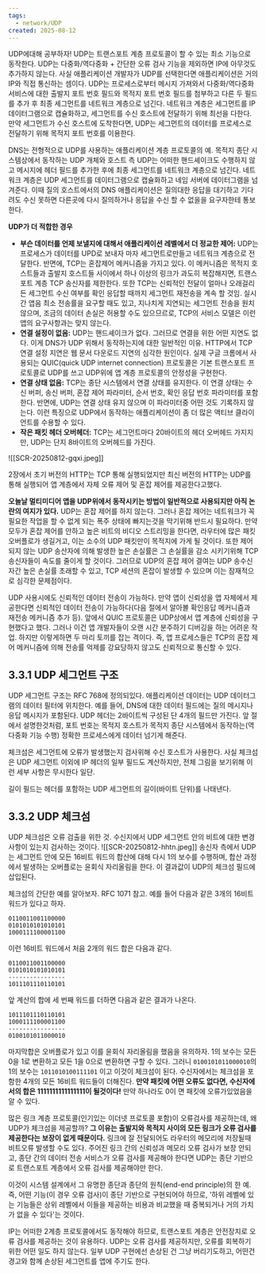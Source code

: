 ```yaml
---
tags:
  - network/UDP
created: 2025-08-12
---
```

UDP에대해 공부하자! UDP는 트랜스포트 계층 프로토콜이 할 수 있는 최소 기능으로 동작한다. UDP는 다중화/역다중화 + 간단한 오류 검사 기능을 제외하면 IP에 아무것도 추가하지 않는다. 사실 애플리케이션 개발자가 UDP를 선택한다면 애플리케이션은 거의 IP와 직접 통신하는 셈이다. UDP는 프로세스로부터 메시지 가져와서 다중화/역다중화 서비스에 대한 출발지 포트 번호 필드와 목적지 포트 번호 필드를 첨부하고 다른 두 필드를 추가 후 최종 세그먼트를 네트워크 계층으로 넘긴다. 네트워크 계층은 세그먼트를 IP 데이터그램으로 캡슐화하고, 세그먼트를 수신 호스트에 전달하기 위해 최선을 다한다. 만약 세그먼트가 수신 호스트에 도착한다면, UDP는 세그먼트의 데이터를 프로세스로 전달하기 위해 목적지 포트 번호를 이용한다.

DNS는 전형적으로 UDP를 사용하는 애플리케이션 계층 프로토콜의 예. 목적지 종단 시스템상에서 동작하는 UDP 개체와 호스트 측 UDP는 어떠한 핸드셰이크도 수행하지 않고 메시지에 헤더 필드를 추가한 후에 최종 세그먼트를 네트워크 계층으로 넘긴다. 네트워크 계층은 UDP 세그먼트를 데이터그램으로 캡슐화하고 네임 서버에 데이터그램을 넘겨준다. 이때 질의 호스트에서의 DNS 애플리케이션은 질의대한 응답을 대기하고 기다려도 수신 못하면 다른곳에 다시 질의하거나 응답을 수신 할 수 없을을 요구자한테 통보한다.

**UDP가 더 적합한 경우**
- **부슨 데이터를 언제 보낼지에 대해서 애플리케이션 레벨에서 더 정교한 제어:** UDP는 프로세스가 데이터를 UPD로 보내자 마자 세그먼트로만들고 네트워크 계층으로 전달한다. 반면에, TCP는 혼잡제어 메커니즘을 가지고 있다. 이 메커니즘은 목적지 호스트들과 출발지 호스트들 사이에서 하나 이상의 링크가 과도히 복잡해지면, 트랜스포트 계층 TCP 송신자를 제한한다. 또한 TCP는 신뢰적인 전달이 얼마나 오래걸리든 세그먼트 수신 여부를 확인 응답할 때까지 세그먼트 재전송을 계속 할 것임. 실시간 앱음 최소 전송률을 요구할 때도 있고, 지나치게 지연되는 세그먼트 전송을 원치 않으며, 조금의 데이터 손실은 허용할 수도 있으므르로, TCP의 서비스 모델은 이런 앱의 요구사항과는 맞지 않는다.
- **연결 설정이 없음:** UDP는 핸드셰이크가 없다. 그러므로 연결을 위한 어떤 지연도 없다. 이게 DNS가 UDP 위해서 동작하는지에 대한 일반적인 이유. HTTP에서 TCP 연결 설정 지연은 웹 문서 다운로드 지연의 심각한 원인이다. 실제 구글 크롬에서 사용되는 QUIC(quick UDP internet connection) 프로토콜은 기본 트랜스포트 프로토콜로 UDP를 쓰고 UDP위에 앱 계층 프로토콜의 안정성을 구현한다.
- **연결 상태 없음:** TCP는 종단 시스템에서 연결 상태를 유지한다. 이 연결 상태는 수신 버퍼, 송신 버퍼, 혼잡 제어 파라미터, 순서 번호, 확인 응답 번호 파라미터를 포함한다. 반면에, UDP는 연결 상태 유지 않으며 이 파라미터중 어떤 것도 기록하지 않는다. 이런 특징으로 UDP에서 동작하는 애플리케이션이 좀 더 많은 액티브 클라이언트를 수용할 수 있다.
- **작은 패킷 헤더 오버헤더:** TCP는 세그먼트마다 20바이트의 헤더 오버헤드 가지지만, UDP는 단지 8바이트의 오버헤드를 가진다.


![[SCR-20250812-gqxi.jpeg]]

2장에서 초기 버전의 HTTP는 TCP 통해 실행되었지만 최신 버전의 HTTP는 UDP를 통해 실행되어 앱 계층에서 자체 오류 제어 및 혼잡 제어를 제공한다고했다.

**오늘날 멀티미디어 앱을 UDP위에서 동작시키는 방법이 일반적으로 사용되지만 아직 논란의 여지가 있다.** UDP는 혼잡 제어를 하지 않는다. 그러나 혼잡 제어는 네트워크가 꼭 필요한 작업을 할 수 없게 되는 폭주 상태에 빠지는것을 막기위해 반드시 필요하다. 만약 모두가 혼잡 제어를 안하고 높은 비트의 비디오 스트리밍을 한다면, 라우터에 많은 패킷 오버플로가 생길거고, 이는 소수의 UDP 패킷만이 목적지에 가게 될 것이다. 또한 제어되지 않는 UDP 송산자에 의해 발생한 높은 손실률은 그 손실률을 감소 시키기위해 TCP 송신자들이 속도를 줄이게 할 것이다. 그러므로 UDP의 혼잡 제어 결여는 UDP 송수신자간 높은 손실률 초래할 수 있고, TCP 세션의 혼잡이 발생할 수 있으며 이는 잠재적으로 심각한 문제점이다.

UDP 사용시에도 신뢰적인 데이터 전송이 가능하다. 만약 앱이 신뢰성을 앱 자체에서 제공한다면 신뢰적인 데이터 전송이 가능하다(다음 절에서 알아볼 확인응답 메커니즘과 재전송 메커니즘 추가 등). 앞에서 QUIC 프로토콜은 UDP상에서 앱 계층에 신뢰성을 구현했다고 했다. 그러나 이건 앱 개발자들이 오랜 시간 분주하기 디버깅을 하는 어려운 작업. 하지만 이렇게하면 두 마리 토끼를 잡는 격이다. 즉, 앱 프로세스들은 TCP의 혼잡 제어 메커니즘에 의해 전송률 억제를 강요당하지 않고도 신뢰적으로 통신할 수 있다.
## 3.3.1 UDP 세그먼트 구조

UDP 세그먼트 구조는 RFC 768에 정의되있다. 애플리케이션 데이터는 UDP 데이터그램의 데이터 필터에 위치한다. 예를 들어, DNS에 대한 데이터 필드에는 질의 메시지나 응답 메시지가 포함된다. UDP 헤더는 2바이트씩 구성된 단 4개의 필드만 가진다. 앞 절에서 설명한것처럼, 포트 번호는 목적지 호스트가 목적지 종단 시스템에서 동작하는(역다중화 기능 수행) 정확한 프로세스에게 데이터 넘기게 해준다. 

체크섬은 세그먼트에 오류가 발생했는지 검사위해 수신 호스트가 사용한다. 사실 체크섬은 UDP 세그먼트 이외에 IP 헤더의 일부 필드도 계산하지만, 전체 그림을 보기위해 이런 세부 사항은 무시한다 일단. 

길이 필드는 헤더를 포함하는 UDP 세그먼트의 길이(바이트 단위)를 나태낸다.

## 3.3.2 UDP 체크섬
UDP 체크섬은 오류 검출을 위한 것. 수신지에서 UDP 세그먼트 안의 비트에 대한 변경사항이 있는지 검사하는 것이다.
![[SCR-20250812-hhtn.jpeg]]
송신자 측에서 UDP는 세그먼트 안에 모든 16비트 워드의 합산에 대해 다시 1의 보수를 수행하며, 합산 과정에서 발생하는 오버플로는 윤회식 자리올림을 한다. 이 결과값이 UDP의 체크섬 필드에 삽입된다.

체크섬의 간단한 예를 알아보자. RFC 1071 참고.  예를 들어 다음과 같은 3개의 16비트 워드가 있다고 하자.
```
0110011001100000
0101010101010101
1000111100001100
```
이런 16비트 워드에서 처음 2개의 워드 합은 다음과 같다.
```
0110011001100000
0101010101010101
----------------
1011101110110101
```
앞 계산의 합에 세 번째 워드를 더하면 다음과 같은 결과가 나온다.
```
1011101110110101
1000111100001100
----------------
0100101011000010
```
마지막합은 오버플로가 있고 이를 윤회식 자리올림을 했음을 유의하자. 1의 보수는 모든 0을 1로 변환하고 모든 1을 0으로 변환하면 구할 수 있다. 그러니 `0100101011000010`의 1의 보수는 `1011010100111101` 이고 이것이 체크섬이 된다. 수신자에서는 체크섬을 포함한 4개의 모든 16비트 워드들이 더해진다. **만약 패킷에 어떤 오류도 없다면, 수신자에서의 합은 1111111111111111이 될것이다!** 만약 하나라도 0이 면 패킷에 오류가있었음을 알 수 있다.

많은 링크 계층 프로토콜(인기있는 이더넷 프로토콜 포함)이 오류검사를 제공하는데, 왜 UDP가 체크섬을 제공할까? **그 이유는 출발지와 목적지 사이의 모든 링크가 오류 검사를 제공한다는 보장이 없게 때문이다.** 링크에 잘 전달되어도 라우터의 메모리에 저장될때 비트오류 발생할 수도 있다. 주어진 링크 간의 신뢰성과 메모리 오류 검사가 보장 안되고, 종단 간의 데이터 전송 서비스가 오류 검사를 제공해야 한다면 UDP는 종단 기반으로 트랜스포트 계층에서 오류 검사를 제공해야만 한다.

이것이 시스템 설계에서 그 유명한 종단과 종단의 원칙(end-end principle)의 한 예. 즉, 어떤 기능(이 경우 오류 검사)이 종단 기반으로 구현되어야 하므로, '하위 레벨에 있는 기능들은 상위 레벨에서 이들을 제공하는 비용과 비교했을 때 중복되거나 거의 가치가 없을 수 있다'는 것이다.

IP는 어떠한 2계층 프로토콜에서도 동작해야 하므로, 트랜스포트 계층은 안전장치로 오류 검사를 제공하는 것이 유용하다. UDP는 오류 검사를 제공하지만, 오류를 회복하기 위한 어떤 일도 하지 않는다. 일부 UDP 구현에선 손상된 건 그냥 버리기도하고, 어떤건 경고와 함께 손상된 세그먼트를 앱에 주기도 한다.

